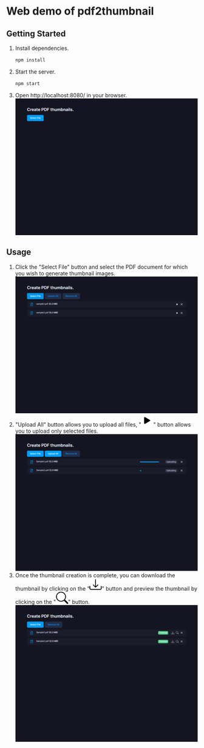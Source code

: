 # Web demo of pdf2thumbnail

## Getting Started
1. Install dependencies.
    ```sh
    npm install
    ```
1. Start the server.
    ```sh
    npm start
    ```
1. Open http://localhost:8080/ in your browser.  
    ![firstview.png](screencaps/firstview.png)

## Usage
1. Click the &quot;Select File&quot; button and select the PDF document for which you wish to generate thumbnail images.  
    ![select-file.png](screencaps/select-file.png)
1. &quot;Upload All&quot; button allows you to upload all files, &quot;![play-fill-icon.svg](screencaps/play-fill-icon.svg)&quot; button allows you to upload only selected files.  
    ![uploading-files.png](screencaps/uploading-files.png)
1. Once the thumbnail creation is complete, you can download the thumbnail by clicking on the &quot;![download-icon.svg](screencaps/download-icon.svg)&quot; button and preview the thumbnail by clicking on the &quot;![search-icon.svg](screencaps/search-icon.svg)&quot; button.  
    ![finished.png](screencaps/finished.png)
